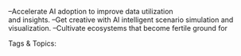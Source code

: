  –Accelerate AI adoption to improve data utilization  
and insights.
 –Get creative with AI intelligent scenario simulation 
and visualization.
 –Cultivate ecosystems  that become fertile ground for 

   Tags & Topics:
   